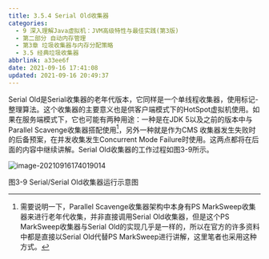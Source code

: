 ```yaml
---
title: 3.5.4 Serial Old收集器
categories: 
  - 9 深入理解Java虛拟机：JVM高级特性与最佳实践(第3版)
  - 第二部分 自动内存管理
  - 第3章 垃圾收集器与内存分配策略
  - 3.5 经典垃圾收集器
abbrlink: a33ee6f
date: 2021-09-16 17:41:08
updated: 2021-09-16 20:49:37
---
```

Serial Old是Serial收集器的老年代版本，它同样是一个单线程收集器，使用标记-整理算法。这个收集器的主要意义也是供客户端模式下的HotSpot虚拟机使用。如果在服务端模式下，它也可能有两种用途：一种是在JDK 5以及之前的版本中与Parallel Scavenge收集器搭配使用[^1]，另外一种就是作为CMS 收集器发生失败时的后备预案，在并发收集发生Concurrent Mode Failure时使用。这两点都将在后面的内容中继续讲解。Serial Old收集器的工作过程如图3-9所示。

![image-20210916174019014](https://gitee.com/XiaoLan223/images/raw/master/Blog/Sum/20210916174019.png)

图3-9 Serial/Serial Old收集器运行示意图


[^1]: 需要说明一下，Parallel Scavenge收集器架构中本身有PS MarkSweep收集器来进行老年代收集，并非直接调用Serial Old收集器，但是这个PS MarkSweep收集器与Serial Old的实现几乎是一样的，所以在官方的许多资料中都是直接以Serial Old代替PS MarkSweep进行讲解，这里笔者也采用这种方式。
